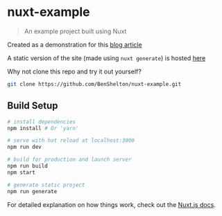 # nuxt-example

> An example project built using Nuxt

Created as a demonstration for this [blog article](http://bit.ly/2J6rvD2)

A static version of the site (made using `nuxt generate`) is hosted [here](https://nuxt-example.netlify.com/)

Why not clone this repo and try it out yourself?

```bash
git clone https://github.com/BenShelton/nuxt-example.git
```

## Build Setup

```bash
# install dependencies
npm install # Or 'yarn'

# serve with hot reload at localhost:3000
npm run dev

# build for production and launch server
npm run build
npm start

# generate static project
npm run generate
```

For detailed explanation on how things work, check out the [Nuxt.js docs](https://github.com/nuxt/nuxt.js).
